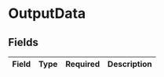 # OutputData


## Fields

| Field       | Type        | Required    | Description |
| ----------- | ----------- | ----------- | ----------- |